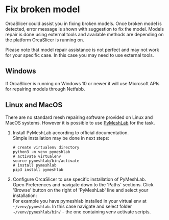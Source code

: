 # Fix broken model

OrcaSlicer could assist you in fixing broken models. Once broken model is detected, error message is shown with suggestion to fix the model. Models repair is done using external tools and available methods are depending on the platform OrcaSlicer is running on.

Please note that model repair assistance is not perfect and may not work for your specific case. In this case you may need to use external tools.

## Windows

If OrcaSlicer is running on Windows 10 or newer it will use Microsoft APIs for repairing models through Netfabb.

## Linux and MacOS

There are no standard mesh repairing software provided on Linux and MacOS systems. However it is possible to use [PyMeshLab](https://pymeshlab.readthedocs.io) for the task. 

1. Install PyMeshLab according to official documentation.
    \
    Simple installation may be done in next steps:
    ```    
    # create virtualenv directory
    python3 -m venv pymeshlab
    # activate virtualenv
    source pymeshlab/bin/activate
    # install pymeshlab
    pip3 install pymeshlab
    ``` 
2. Configure OrcaSlicer to use specific installation of PyMeshLab.
   \
   Open Preferences and navigate down to the 'Paths' sections. Click 'Browse' button on the right of 'PyMeshLab' line and select your installation: 
   \
   For example you have pymeshlab installed in your virtual env at `~/venv/pymeshlab`. In this case navigate and select folder `~/venv/pymeshlab/bin/` - the one containing venv activate scripts.
